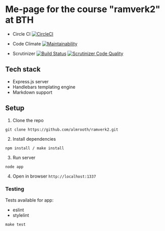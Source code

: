 # Me-page for the course "ramverk2" at BTH

* Circle CI 
[![CircleCI](https://circleci.com/gh/almrooth/ramverk2.svg?style=svg)](https://circleci.com/gh/almrooth/ramverk2)

* Code Climate
[![Maintainability](https://api.codeclimate.com/v1/badges/58e3d30409c73d2fc630/maintainability)](https://codeclimate.com/github/almrooth/ramverk2/maintainability)

* Scrutinizer
[![Build Status](https://scrutinizer-ci.com/g/almrooth/ramverk2/badges/build.png?b=master)](https://scrutinizer-ci.com/g/almrooth/ramverk2/build-status/master)
[![Scrutinizer Code Quality](https://scrutinizer-ci.com/g/almrooth/ramverk2/badges/quality-score.png?b=master)](https://scrutinizer-ci.com/g/almrooth/ramverk2/?branch=master)


## Tech stack
* Express.js server
* Handlebars templating engine
* Markdown support


## Setup
1. Clone the repo
```
git clone https://github.com/almrooth/ramverk2.git 
```
2. Install dependencies
```
npm install / make install
```
3. Run server
```
node app
```
4. Open in browser `http://localhost:1337`

### Testing
Tests available for app: 
* eslint
* stylelint

```
make test
```
